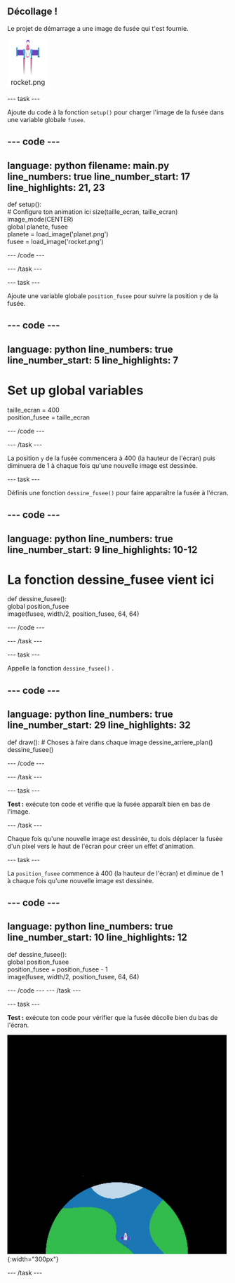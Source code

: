 ## Décollage !

Le projet de démarrage a une image de fusée qui t'est fournie.

![Image de la fusée dans la galerie d'images du Code Editor.](images/rocket_image.png)

--- task ---

Ajoute du code à la fonction `setup()` pour charger l'image de la fusée dans une variable globale `fusee`.

<div class="c-project-code">

--- code ---
---
language: python
filename: main.py
line_numbers: true
line_number_start: 17
line_highlights: 21, 23
---

def setup():   
    # Configure ton animation ici 
    size(taille_ecran, taille_ecran)   
    image_mode(CENTER)   
    global planete, fusee   
    planete = load_image('planet.png')    
    fusee = load_image('rocket.png')    

--- /code ---

--- /task ---

--- task ---

Ajoute une variable globale `position_fusee` pour suivre la position `y` de la fusée.

--- code ---
---
language: python
line_numbers: true
line_number_start: 5
line_highlights: 7
---

# Set up global variables    
taille_ecran = 400    
position_fusee = taille_ecran  

--- /code ---

--- /task ---


La position `y` de la fusée commencera à 400 (la hauteur de l'écran) puis diminuera de 1 à chaque fois qu'une nouvelle image est dessinée.

--- task ---

Définis une fonction `dessine_fusee()` pour faire apparaître la fusée à l'écran.

--- code ---
---
language: python
line_numbers: true
line_number_start: 9 
line_highlights: 10-12 
---

# La fonction dessine_fusee vient ici
def dessine_fusee():   
    global position_fusee      
    image(fusee, width/2, position_fusee, 64, 64)    


--- /code ---

--- /task ---

--- task ---

Appelle la fonction `dessine_fusee()` .

--- code ---
---
language: python
line_numbers: true
line_number_start: 29 
line_highlights: 32 
---

def draw():
    # Choses à faire dans chaque image
    dessine_arriere_plan()
    dessine_fusee() 


--- /code ---

--- /task ---

--- task ---  

**Test :** exécute ton code et vérifie que la fusée apparaît bien en bas de l'image.

--- /task ---


Chaque fois qu'une nouvelle image est dessinée, tu dois déplacer la fusée d'un pixel vers le haut de l'écran pour créer un effet d'animation.


--- task ---

La `position_fusee` commence à 400 (la hauteur de l'écran) et diminue de 1 à chaque fois qu'une nouvelle image est dessinée.


--- code ---
---
language: python
line_numbers: true
line_number_start: 10 
line_highlights: 12
---

def dessine_fusee():   
    global position_fusee     
    position_fusee = position_fusee - 1    
    image(fusee, width/2, position_fusee, 64, 64)    

--- /code ---
--- /task ---


--- task ---

**Test :** exécute ton code pour vérifier que la fusée décolle bien du bas de l'écran.


![Une fusée volant à une vitesse constante du bas vers le haut de l'écran.](images/fly.gif){:width="300px"}

--- /task ---


